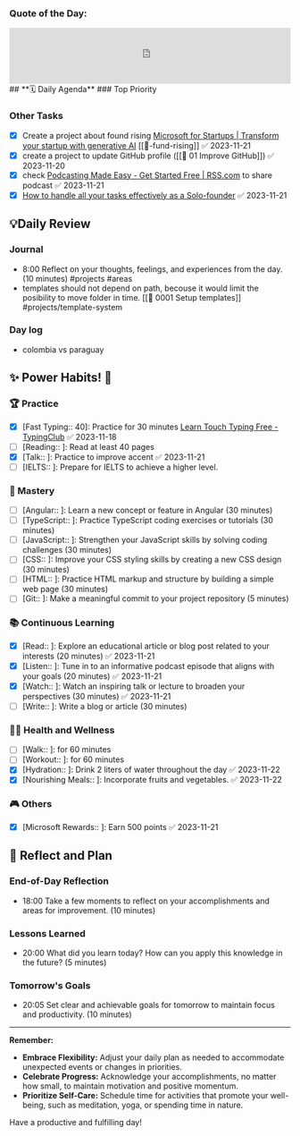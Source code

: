 ### **Quote of the Day:**
<iframe frameBorder="0" frameBorder="0" style="width:100%; height:100px" src="https://kwize.com/quote-of-the-day/embed/&txt=0&font=&color=000000&background=ffffff&fid=success"></iframe>
##  **🗓️ Daily Agenda** 
### Top Priority

### Other Tasks 

- [x] Create a project about found rising [Microsoft for Startups | Transform your startup with generative AI](https://www.microsoft.com/en-us/startups/ai?OCID=AID2200904_PSOC_FBPAGE_sprinklr_AUD6552533dbefe162a295e865d_SPL6552533dbefe162a295e8663&fbclid=IwAR3OAJDAp9i-AXHkdloOiLyCJQ3RKgAb9MIZBzILqtbAHr-2GLprd5VIE6A) [[🚀-fund-rising]] ✅ 2023-11-21
- [x] create a project to update GitHub profile  ([[🚀 01 Improve GitHub]]) ✅ 2023-11-20
- [x] check [Podcasting Made Easy - Get Started Free | RSS.com](https://rss.com/) to share  podcast ✅ 2023-11-21
- [x] [How to handle all your tasks effectively as a Solo-founder](https://www.indiehackers.com/post/how-to-handle-all-your-tasks-effectively-as-a-solo-founder-bbe8ae1479?utm_source=indie-hackers-emails&utm_campaign=ih-newsletter&utm_medium=email) ✅ 2023-11-21
## 💡Daily Review
### Journal
- 8:00 Reflect on your thoughts, feelings, and experiences from the day. (10 minutes) #projects #areas 
- templates should not depend on path, becouse it would limit the posibility to move folder in time. [[🚀 0001 Setup templates]] #projects/template-system 
### Day log
- colombia vs paraguay
## **✨ Power Habits! 💪**

### 🏆 Practice
- [x] [Fast Typing:: 40]: Practice for 30 minutes [Learn Touch Typing Free - TypingClub](https://www.typingclub.com/) ✅ 2023-11-18
- [ ] [Reading:: ]: Read at least 40 pages 
- [x] [Talk:: ]: Practice to improve accent ✅ 2023-11-21
- [ ] [IELTS:: ]: Prepare for IELTS to achieve a higher level.

### 🚀 Mastery
- [ ] [Angular:: ]: Learn a new concept or feature in Angular (30 minutes)
- [ ] [TypeScript:: ]: Practice TypeScript coding exercises or tutorials (30 minutes)
- [ ] [JavaScript:: ]: Strengthen your JavaScript skills by solving coding challenges (30 minutes)
- [ ] [CSS:: ]: Improve your CSS styling skills by creating a new CSS design (30 minutes)
- [ ] [HTML:: ]: Practice HTML markup and structure by building a simple web page (30 minutes)
- [ ] [Git:: ]: Make a meaningful commit to your project repository (5 minutes)

### 📚 Continuous Learning
- [x] [Read:: ]: Explore an educational article or blog post related to your interests (20 minutes) ✅ 2023-11-21
- [x] [Listen:: ]: Tune in to an informative podcast episode that aligns with your goals (20 minutes) ✅ 2023-11-21
- [x] [Watch:: ]: Watch an inspiring talk or lecture to broaden your perspectives (30 minutes) ✅ 2023-11-21
- [ ] [Write:: ]: Write a blog or article (30 minutes) 
### 🏃‍♀️ Health and Wellness
- [ ] [Walk:: ]: for 60 minutes
- [ ] [Workout:: ]: for 60 minutes
- [x] [Hydration:: ]: Drink 2 liters of water throughout the day ✅ 2023-11-22
- [x] [Nourishing Meals:: ]: Incorporate fruits and vegetables. ✅ 2023-11-22

### 🎮 Others
- [x] [Microsoft Rewards:: ]: Earn 500 points ✅ 2023-11-21

## **📝 Reflect and Plan**

### End-of-Day Reflection
- 18:00 Take a few moments to reflect on your accomplishments and areas for improvement. (10 minutes)
### Lessons Learned 
- 20:00 What did you learn today? How can you apply this knowledge in the future? (5 minutes)
### Tomorrow's Goals
- 20:05 Set clear and achievable goals for tomorrow to maintain focus and productivity. (10 minutes)


---
**Remember:**

- **Embrace Flexibility:** Adjust your daily plan as needed to accommodate unexpected events or changes in priorities.
- **Celebrate Progress:** Acknowledge your accomplishments, no matter how small, to maintain motivation and positive momentum.
- **Prioritize Self-Care:** Schedule time for activities that promote your well-being, such as meditation, yoga, or spending time in nature.

Have a productive and fulfilling day!